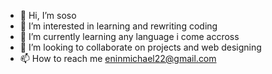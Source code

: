 - 👋 Hi, I’m soso
- 👀 I’m interested in learning and rewriting coding
- 🌱 I’m currently learning any language i come accross
- 💞️ I’m looking to collaborate on projects and web designing
- 📫 How to reach me eninmichael22@gmail.com

<!---
Mica22 is a ✨ special ✨ repository because its `README.md` (this file) appears on your GitHub profile.
You can click the Preview link to take a look at your changes.
--->
